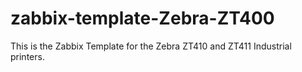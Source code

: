 # zabbix-template-Zebra-ZT400
This is the Zabbix Template for the Zebra ZT410 and ZT411 Industrial printers.
